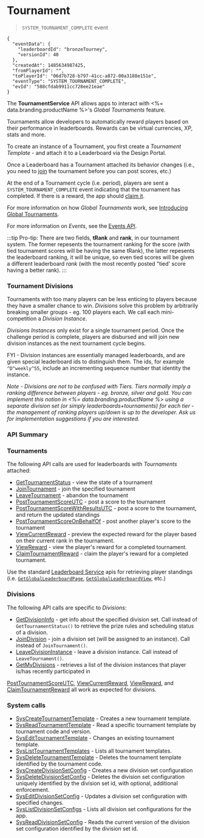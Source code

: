 # Tournament




> `SYSTEM_TOURNAMENT_COMPLETE` event

```json-doc
{
  "eventData": {
    "leaderboardId": "bronzeTourney",
    "versionId": 40
  },
  "createdAt": 1485634987425,
  "fromPlayerId": "",
  "toPlayerId": "06d7b728-b797-41cc-a872-00a3188e151e",
  "eventType": "SYSTEM_TOURNAMENT_COMPLETE",
  "evId": "588cfdab9911cc728ee21eae"
}
```

The **TournamentService** API allows apps to interact with <%= data.branding.productName %>'s *Global Tournaments* feature.

Tournaments allow developers to automatically reward players based on their performance in leaderboards. Rewards can be virtual currencies, XP, stats and more.

To create an instance of a Tournament, you first create a *Tournament Template* - and attach it to a Leaderboard via the Design Portal.

Once a Leaderboard has a Tournament attached its behavior changes (i.e., you need to [join](/api/capi/tournament/jointournament) the tournament before you can post scores, etc.)

At the end of a Tournament cycle (i.e. period), players are sent a `SYSTEM_TOURNAMENT_COMPLETE` event indicating that the tournament has completed. If there is a reward, the app should [claim it](/api/capi/tournament/claimtournamentreward).

For more information on how *Global Tournaments* work, see [Introducing Global Tournaments](http://getbraincloud.com/apidocs/introducing-global-tournaments/).

For more information on *Events*, see the [Events API](/api/capi/event).


:::tip
Pro-tip: There are two fields, <strong>tRank</strong> and <strong>rank</strong>, in our tournament system. The former repesents the tournament ranking for the score (with tied tournament scores will be having the same tRank), the latter
repesents the leaderboard ranking, it will be unique, so even tied scores will be given a different leaderboard <em>rank</em> (with the most recently posted "tied' score having a better rank).
:::

### Tournament Divisions

Tournaments with too many players can be less enticing to players because they have a smaller chance to win. *Divisions* solve this problem by arbitrarily breaking smaller groups - eg. 100 players each. We call each mini-competition a *Division Instance*.

*Divisions Instances* only exist for a single tournament period. Once the challenge period is complete, players are disbursed and will join new division instances as the next tournament cycle begins.

FYI - Division instances are essentially managed leaderboards, and are given special leaderboard ids to distinguish them. The ids, for example  `^D^weekly^55`, include an incrementing sequence number that identity the instance.

*Note - Divisions are not to be confused with Tiers. Tiers normally imply a ranking difference between players - eg. bronze, silver and gold. You can implement this notion in <%= data.branding.productName %> using a separate division set (or simply leaderboards+tournaments) for each tier - the management of ranking players up/down is up to the developer. Ask us for implementation suggestions if you are interested.*


### API Summary

### Tournaments

The following API calls are used for leaderboards with *Tournaments* attached:

* [GetTournamentStatus](/api/capi/tournament/gettournamentstatus) - view the state of a tournament
* [JoinTournament](/api/capi/tournament/jointournament) - join the specified tournament
* [LeaveTournament](/api/capi/tournament/leavetournament) - abandon the tournament
* [PostTournamentScoreUTC](/api/capi/tournament/posttournamentscoreutc) - post a score to the tournament
* [PostTournamentScoreWithResultsUTC](/api/capi/tournament/posttournamentscorewithresultsutc) - post a score to the tournament, and return the updated standings 
* [PostTournamentScoreOnBehalfOf](/api/capi/tournament/posttournamentscoreonbehalfof) - post another player's score to the tournament
* [ViewCurrentReward](/api/capi/tournament/viewcurrentreward) - preview the expected reward for the player based on their current rank in the tournament.
* [ViewReward](/api/capi/tournament/viewreward) - view the player's reward for a completed tournament. 
* [ClaimTournamentReward](/api/capi/tournament/claimtournamentreward) - claim the player's reward for a completed tournament.

Use the standard [Leaderboard Service](/api/capi/leaderboard) apis for retrieving player standings (i.e. [<code>GetGlobalLeaderboardPage</code>](/api/capi/leaderboard/getgloballeaderboardpage), [<code>GetGlobalLeaderboardView</code>](/api/capi/leaderboard/getgloballeaderboardview), etc.)


### Divisions
The following API calls are specific to *Divisions*:

* [GetDivisionInfo](/api/capi/tournament/getdivisioninfo) - get info about the specified division set. Call instead of `GetTournamentStatus()` to retrieve the prize rules and scheduling status of a division.
* [JoinDivision](/api/capi/tournament/joindivision) - join a division set (will be assigned to an instance). Call instead of `JoinTournament()`.
* [LeaveDivisionInstance](/api/capi/tournament/leavedivisioninstance) - leave a division instance. Call instead of `LeaveTournament()`.
* [GetMyDivisions](/api/capi/tournament/getmydivisions) - retrieves a list of the division instances that player is/has recently participated in

[PostTournamentScoreUTC](/api/capi/tournament/posttournamentscoreutc), [ViewCurrentReward](/api/capi/tournament/viewcurrentreward), [ViewReward](/api/capi/tournament/viewreward), and [ClaimTournamentReward](/api/capi/tournament/claimtournamentreward) all work as expected for divisions.


### System calls
* [SysCreateTournamentTemplate](/api/capi/tournament/syscreatetournamenttemplate) - Creates a new tournament template.
* [SysReadTournamentTemplate](/api/capi/tournament/sysreadtournamenttemplate) - Read a specific tournament template by tournament code and version.
* [SysEditTournamentTemplate](/api/capi/tournament/sysedittournamenttemplate) - Changes an existing tournament template.
* [SysListTournamentTemplates](/api/capi/tournament/syslisttournamenttemplates) - Lists all tournament templates.
* [SysDeleteTournamentTemplate](/api/capi/tournament/sysdeletetournamenttemplate) - Deletes the tournament template identified by the tournament code.
* [SysCreateDivisionSetConfig](/api/capi/tournament/syscreatedivisionsetconfig) - Creates a new division set configuration
* [SysDeleteDivisionSetConfig](/api/capi/tournament/sysdeletedivisionsetconfig) - Deletes the division set configuration uniquely identified by the division set id, with optional, additional enforcement.
* [SysEditDivisionSetConfig](/api/capi/tournament/syseditdivisionsetconfig) - Updates a division set configuration with specified changes.
* [SysListDivisionSetConfigs](/api/capi/tournament/syslistdivisionsetconfigs) - Lists all division set configurations for the app.
* [SysReadDivisionSetConfig](/api/capi/tournament/sysreaddivisionsetconfig) - Reads the current version of the division set configuration identified by the division set id.

<DocCardList />